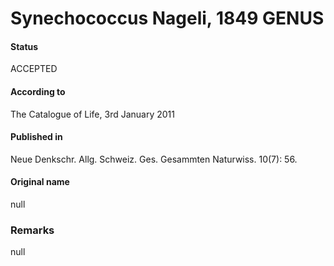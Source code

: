 Synechococcus Nageli, 1849 GENUS
=======

#### Status
ACCEPTED

#### According to
The Catalogue of Life, 3rd January 2011

#### Published in
Neue Denkschr. Allg. Schweiz. Ges. Gesammten Naturwiss. 10(7): 56.

#### Original name
null

### Remarks
null